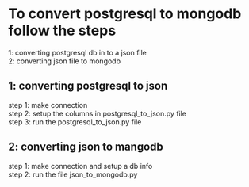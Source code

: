 # To convert postgresql to mongodb follow the steps <br/>
1: converting postgresql db in to a json file <br/>
2: converting json file to mongodb <br/>

## 1: converting postgresql to json
step 1: make connection <br/>
step 2: setup the columns in postgresql_to_json.py file <br/>
step 3: run the postgresql_to_json.py file <br/>

## 2: converting json to mangodb
 step 1: make connection and setup a db info <br/>
 step 2: run the file json_to_mongodb.py
